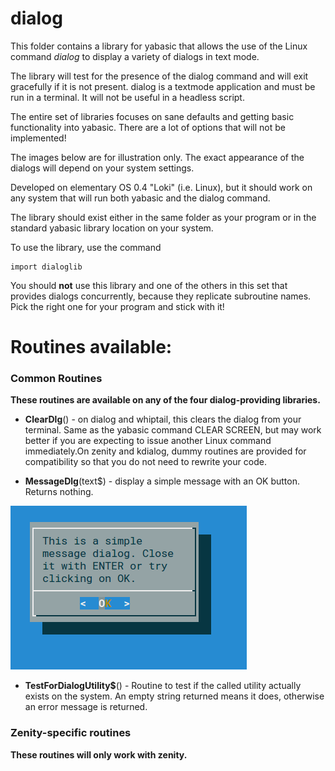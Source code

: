 # dialog

This folder contains a library for yabasic that allows the use of the Linux command *dialog* to display a variety of dialogs in text mode.

The library will test for the presence of the dialog command and will exit gracefully if it is not present. dialog is a textmode application and must be run in a terminal. It will not be useful in a headless script.

The entire set of libraries focuses on sane defaults and getting basic functionality into yabasic. There are a lot of options that will not be implemented!

The images below are for illustration only. The exact appearance of the dialogs will depend on your system settings.

Developed on elementary OS 0.4 "Loki" (i.e. Linux), but it should work on any system that will run both yabasic and the dialog command.

The library should exist either in the same folder as your program or in the standard yabasic library location on your system.

To use the library, use the command 

    import dialoglib

You should **not** use this library and one of the others in this set that provides dialogs concurrently, because they replicate subroutine names. Pick the right one for your program and stick with it!

# Routines available:

### Common Routines

**These routines are available on any of the four dialog-providing libraries.**

+ **ClearDlg**() - on dialog and whiptail, this clears the dialog from your terminal. Same as the yabasic command CLEAR SCREEN, but may work better if you are expecting to issue another Linux command immediately.On zenity and kdialog, dummy routines are provided for compatibility so that you do not need to rewrite your code.

+ **MessageDlg**(text$) - display a simple message with an OK button. Returns nothing.

![MessageDlg](imgs/MessageDlg.png)

+ **TestForDialogUtility$**() - Routine to test if the called utility actually exists on the system. An empty string returned means it does, otherwise an error message is returned.

### Zenity-specific routines

**These routines will only work with zenity.**





